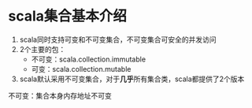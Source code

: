 
# scala集合基本介绍

1. scala同时支持可变和不可变集合，不可变集合可安全的并发访问
2. 2个主要的包：
    * 不可变：scala.collection.immutable
    * 可变：scala.collection.mutable
3. scala默认采用不可变集合，对于**几乎**所有集合类，scala都提供了2个版本

不可变：集合本身内存地址不可变

